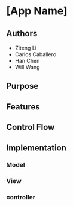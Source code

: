 # [App Name]

## Authors

* Ziteng Li
* Carlos Caballero
* Han Chen
* Will Wang

## Purpose



## Features



## Control Flow



## Implementation



### Model

### View

### controller

